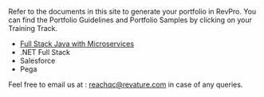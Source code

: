 Refer to the documents in this site to generate your portfolio in RevPro. You can find the Portfolio Guidelines and Portfolio Samples by clicking on your Training Track.

- [Full Stack Java with Microservices](./javams-guidelines.md)
- .NET Full Stack
- Salesforce
- Pega


Feel free to email us at : [reachqc@revature.com](mailto:reachqc@revature.com) in case of any queries.
